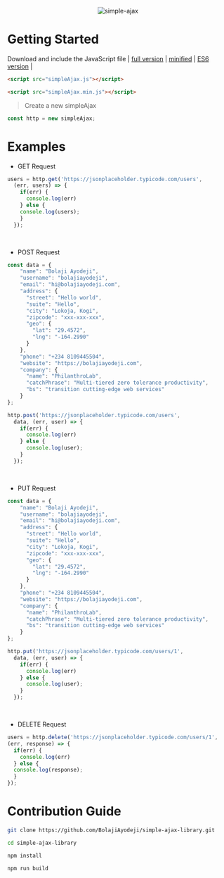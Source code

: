 <div align="center">
  
![simple-ajax]()

</div>

# Getting Started

Download and include the JavaScript file | [full version](https://github.com/BolajiAyodeji/simple-ajax-library/blob/master/dist/simpleAjax.js) | [minified](https://github.com/BolajiAyodeji/simple-ajax-library/blob/master/dist/simpleAjax.min.js) | [ES6 version](https://github.com/BolajiAyodeji/simple-ajax-library/blob/master/src/simpleAjax.js) |

```html
<script src="simpleAjax.js"></script>
```
```html
<script src="simpleAjax.min.js"></script>
```
> Create a new simpleAjax
```js
const http = new simpleAjax;
```

# Examples

* GET Request

```js
users = http.get('https://jsonplaceholder.typicode.com/users',
  (err, users) => {
    if(err) {
      console.log(err)
    } else {
    console.log(users);
    }
  });
```
<br>

* POST Request

```js
const data = {
    "name": "Bolaji Ayodeji",
    "username": "bolajiayodeji",
    "email": "hi@bolajiayodeji.com",
    "address": {
      "street": "Hello world",
      "suite": "Hello",
      "city": "Lokoja, Kogi",
      "zipcode": "xxx-xxx-xxx",
      "geo": {
        "lat": "29.4572",
        "lng": "-164.2990"
      }
    },
    "phone": "+234 8109445504",
    "website": "https://bolajiayodeji.com",
    "company": {
      "name": "PhilanthroLab",
      "catchPhrase": "Multi-tiered zero tolerance productivity",
      "bs": "transition cutting-edge web services"
    }
};

http.post('https://jsonplaceholder.typicode.com/users',
  data, (err, user) => {
    if(err) {
      console.log(err)
    } else {
      console.log(user);
    }
  });
```
<br>

* PUT Request

```js
const data = {
    "name": "Bolaji Ayodeji",
    "username": "bolajiayodeji",
    "email": "hi@bolajiayodeji.com",
    "address": {
      "street": "Hello world",
      "suite": "Hello",
      "city": "Lokoja, Kogi",
      "zipcode": "xxx-xxx-xxx",
      "geo": {
        "lat": "29.4572",
        "lng": "-164.2990"
      }
    },
    "phone": "+234 8109445504",
    "website": "https://bolajiayodeji.com",
    "company": {
      "name": "PhilanthroLab",
      "catchPhrase": "Multi-tiered zero tolerance productivity",
      "bs": "transition cutting-edge web services"
    }
};

http.put('https://jsonplaceholder.typicode.com/users/1',
  data, (err, user) => {
    if(err) {
      console.log(err)
    } else {
      console.log(user);
    }
  });
```
<br>

* DELETE Request

```js
users = http.delete('https://jsonplaceholder.typicode.com/users/1',
(err, response) => {
  if(err) {
    console.log(err)
  } else {
  console.log(response);
  }
});
```

# Contribution Guide

```bash
git clone https://github.com/BolajiAyodeji/simple-ajax-library.git
```
```bash
cd simple-ajax-library
```
```bash
npm install
```
```bash
npm run build
```
